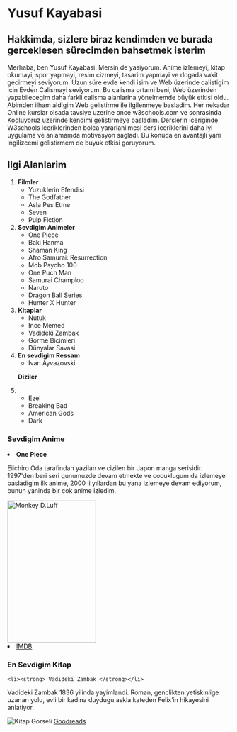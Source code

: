 <!DOCTYPE html>
<html lang="eng">
<body>
    <meta charset="UTF-8">

<h1> Yusuf Kayabasi </h1>
<h2>Hakkimda, sizlere biraz kendimden ve burada gerceklesen sürecimden bahsetmek isterim</h2>
<p>Merhaba, ben Yusuf Kayabasi. Mersin de yasiyorum. 
    Anime izlemeyi, kitap okumayi, spor yapmayi, resim cizmeyi, tasarim yapmayi ve dogada vakit gecirmeyi seviyorum.
    Uzun süre evde kendi isim ve Web üzerinde calistigim icin Evden Calismayi seviyorum. 
    Bu calisma ortami beni, Web üzerinden yapabilecegim daha  farkli calisma alanlarina yönelmemde büyük etkisi oldu. 
    Abimden ilham aldigim Web gelistirme ile ilgilenmeye basladim. 
    Her nekadar Online kurslar olsada tavsiye uzerine once w3schools.com ve sonrasinda Kodluyoruz uzerinde kendimi gelistirmeye basladim.
    Derslerin iceriginde W3schools iceriklerinden bolca yararlanilmesi ders iceriklerini daha iyi uygulama ve anlamamda motivasyon sagladi.
    Bu konuda en avantajli yani ingilizcemi gelistirmem de buyuk etkisi goruyorum.</p>
<h2> Ilgi Alanlarim </h2>
<ol>
    <li> <strong>Filmler</strong>
        <ul>
            <li>Yuzuklerin Efendisi</li>
            <li>The Godfather</li>
            <li>Asla Pes Etme</li>
            <li>Seven</li>
            <li>Pulp Fiction</li>
        </ul>
    </li>
    <li>  <strong>Sevdigim Animeler</strong>
        <ul> 
            <li>One Piece</li>
            <li>Baki Hanma</li>
            <li>Shaman King</li>
            <li>Afro Samurai: Resurrection</li>
            <li>Mob Psycho 100 </li>
            <li>One Puch Man</li>
            <li>Samurai Champloo</li>
            <li>Naruto</li>
            <li>Dragon Ball Series </li>
            <li>Hunter X Hunter</li>
        </ul>
    </li>
    <li> <strong>Kitaplar</strong>
        <ul>
            <li>Nutuk</li>
            <li>Ince Memed</li>
            <li>Vadideki Zambak</li>
            <li>Gorme Bicimleri</li>
            <li>Dünyalar Savasi</li>
        </ul>
    </li>
    <li> <strong>En sevdigim Ressam</strong>
        <ul>
            <li> Ivan Ayvazovski</li>
        </ul>
    </li>
    <p> <strong>Diziler</strong> </p>
    <li> 
        <ul>
            <li>Ezel</li>
            <li>Breaking Bad</li>
            <li>American Gods</li>
            <li>Dark</li>                
        </ul>
    </li>
</ol>
<h3>Sevdigim Anime </h3>
    <li><strong> One Piece </strong></li>
<p> Eiichiro Oda tarafindan yazilan ve cizilen bir Japon manga serisidir.
    1997'den beri seri gunumuzde devam etmekte ve cocuklugum da izlemeye basladigim ilk anime, 
    2000 li yıllardan bu yana izlemeye devam ediyorum, bunun yaninda bir cok anime izledim.
 </p>
<img src="https://i.pinimg.com/564x/6f/66/30/6f66309d4fb6946f515ab8a2c55733c5.jpg"
    alt="Monkey D.Luff"  
    width="200" height="320" >
    <a href="https://i.pinimg.com/564x/6f/66/30/6f66309d4fb6946f515ab8a2c55733c5.jpg" 
    target="_blank"> 
    </a>
    <a href="https://www.imdb.com/title/tt0388629/" target="_blank"> <li> IMDB</li>  </a>

<h3>En Sevdigim Kitap</h3>
 
    <li><strong> Vadideki Zambak </strong></li>
<p> Vadideki Zambak 1836 yilinda yayimlandi. Roman, genclikten yetiskinlige uzanan yolu,
        evli bir kadına duydugu askla kateden Felix’in hikayesini anlatiyor.
    </p>
    <img src="https://images-na.ssl-images-amazon.com/images/S/compressed.photo.goodreads.com/books/1478609251i/8564041.jpg"  alt="Kitap Gorseli"> 
        <a href="https://www.goodreads.com/book/show/8564041-vadideki-zambak" target="_blank"> 
    Goodreads</a>
    
    

</body>
</html>
